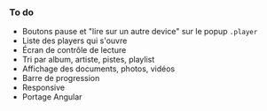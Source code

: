 ### To do
* Boutons pause et "lire sur un autre device" sur le popup `.player`
* Liste des players qui s'ouvre
* Écran de contrôle de lecture
* Tri par album, artiste, pistes, playlist
* Affichage des documents, photos, vidéos
* Barre de progression
* Responsive
* Portage Angular
